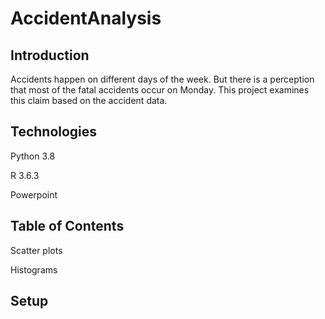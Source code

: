 # AccidentAnalysis

## Introduction
Accidents happen on different days of the week. But there is a perception that most of the fatal accidents occur on Monday. This project examines this claim based on the accident data.

## Technologies
Python 3.8

R 3.6.3

Powerpoint

## Table of Contents
Scatter plots

Histograms

## Setup
